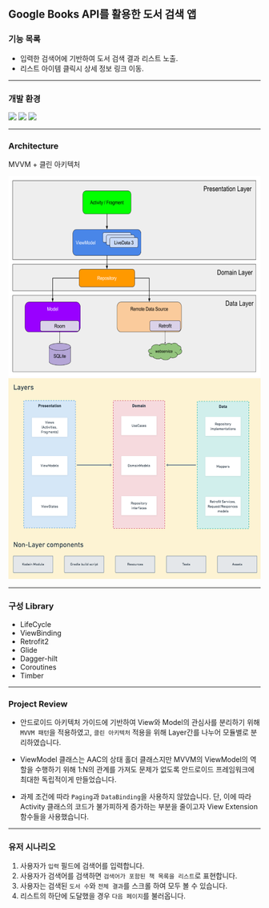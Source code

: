 ## Google Books API를 활용한 도서 검색 앱


### 기능 목록

- 입력한 검색어에 기반하여 도서 검색 결과 리스트 노출.
- 리스트 아이템 클릭시 상세 정보 링크 이동.

----

### 개발 환경

<a href="https://https://developer.android.com/studio/intro?hl=ko"><img src="https://img.shields.io/badge/Android Studio-3DDC84?style=flat-square&logo=Android Studio&logoColor=white"/></a>
<a href="https://kotlinlang.org/docs/releases.html#release-details"><img src="https://img.shields.io/badge/Kotlin 1.6.21-7F52FF?style=flat-square&logo=Kotlin&logoColor=white"/></a>
<img src="https://img.shields.io/badge/Git-F05032?style=flat-square&logo=Git&logoColor=white"/>

----

### Architecture

MVVM + 클린 아키텍처

<img src="./architecture_1.png" width="600px" height="400px" title="Archtecture_1"/>

<img src="./architecture_2.png" width="600px" height="400px" title="Archtecture_2"/>

----

### 구성 Library

- LifeCycle
- ViewBinding
- Retrofit2
- Glide
- Dagger-hilt
- Coroutines
- Timber

----

### Project Review

- 안드로이드 아키텍처 가이드에 기반하여 View와 Model의 관심사를 분리하기 위해 `MVVM 패턴`을 적용하였고, `클린 아키텍처` 적용을 위해 Layer간를 나누어 모듈별로 분리하였습니다.   
      

- ViewModel 클래스는 AAC의 상태 홀더 클래스지만 MVVM의 ViewModel의 역할을 수행하기 위해 1:N의 관계를 가져도 문제가 없도록 안드로이드 프레임워크에 최대한 독립적이게 만들었습니다.   

    
- 과제 조건에 따라 `Paging`과 `DataBinding`을 사용하지 않았습니다. 단, 이에 따라 Activity 클래스의 코드가 불가피하게 증가하는 부분을 줄이고자 View Extension 함수들을 사용했습니다.   

----

### 유저 시나리오

1. 사용자가 `입력` 필드에 검색어를 입력합니다.
2. 사용자가 검색어를 검색하면 `검색어가 포함된 책 목록을 리스트`로 표현합니다.
3. 사용자는 검색된 `도서 수`와 `전체 결과`를 스크롤 하여 모두 볼 수 있습니다.
4. 리스트의 하단에 도달했을 경우 `다음 페이지`를 불러옵니다.
